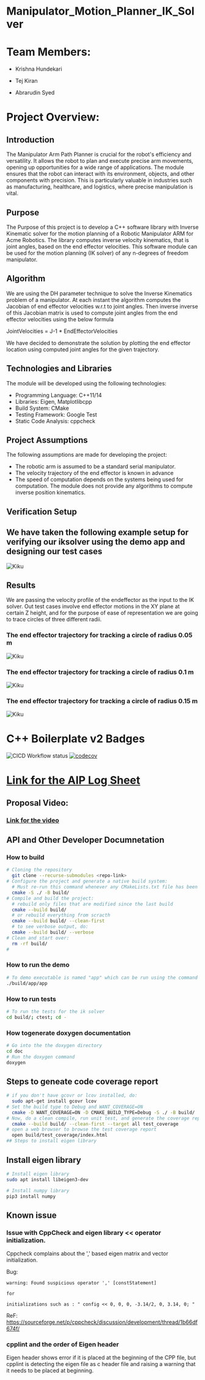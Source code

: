 # Manipulator_Motion_Planner_IK_Solver

# Team Members:

- Krishna Hundekari

- Tej Kiran
  
- Abrarudin Syed

# Project Overview:

## Introduction
The Manipulator Arm Path Planner is crucial for the robot's efficiency and versatility. It allows the
robot to plan and execute precise arm movements, opening up opportunities for a wide range of
applications. The module ensures that the robot can interact with its environment, objects, and other
components with precision. This is particularly valuable in industries such as manufacturing,
healthcare, and logistics, where precise manipulation is vital.

## Purpose
The Purpose of this project is to develop a C++ software library with Inverse Kinematic solver for the
motion planning of a Robotic Manipulator ARM for Acme Robotics. The library computes inverse
velocity kinematics, that is joint angles, based on the end effector velocities.
This software module can be used for the motion planning (IK solver) of any n-degrees of freedom
manipulator.

## Algorithm
We are using the DH parameter technique to solve the Inverse Kinematics problem of a manipulator.
At each instant the algorithm computes the Jacobian of end effector velocities w.r.t to joint angles.
Then inverse inverse of this Jacobian matrix is used to compute joint angles from the end effector
velocities using the below formula

  JointVelocities = J-1 * EndEffectorVelocities

We have decided to demonstrate the solution by plotting the end effector location using computed
joint angles for the given trajectory.

## Technologies and Libraries
The module will be developed using the following technologies:
- Programming Language: C++11/14
- Libraries: Eigen, Matplotlibcpp
- Build System: CMake
- Testing Framework: Google Test
- Static Code Analysis: cppcheck

## Project Assumptions
The following assumptions are made for developing the project:
- The robotic arm is assumed to be a standard serial manipulator.
- The velocity trajectory of the end effector is known in advance
- The speed of computation depends on the systems being used for computation. The module
does not provide any algorithms to compute inverse position kinematics.


## Verification Setup

## We have taken the following example setup for verifying our iksolver using the demo app and designing our test cases

![Kiku](reference_images/demo_validation_setup.jpeg)


## Results

We are passing the velocity profile of the endeffector as the input to the IK solver. Out test cases involve end effector motions in the XY plane at certain Z height, and for the purpose of ease of representation we are going to trace circles of three different radii.

### The end effector trajectory for tracking a circle of radius 0.05 m

![Kiku](reference_images/result_radius_0_05.png)

### The end effector trajectory for tracking a circle of radius 0.1 m
![Kiku](reference_images/result_radius_0_1.png)

### The end effector trajectory for tracking a circle of radius 0.15 m
![Kiku](reference_images/result_radius_0_15.png)




# C++ Boilerplate v2 Badges
![CICD Workflow status](https://github.com/KrishnaH96/Manipulator_Motion_Planner_IK_Solver/actions/workflows/run-unit-test-and-upload-codecov.yml/badge.svg) [![codecov](https://codecov.io/gh/KrishnaH96/Manipulator_Motion_Planner_IK_Solver/branch/main/graph/badge.svg)](https://codecov.io/gh/KrishnaH96/Manipulator_Motion_Planner_IK_Solver)


# [Link for the AIP Log Sheet](https://docs.google.com/spreadsheets/d/13-OB5Zy51qPaeGvC6LTy-5HckD2iuU5O/edit?usp=sharing&ouid=116812388978309632579&rtpof=true&sd=true)


## Proposal Video:

### [Link for the video](https://drive.google.com/file/d/11OWSdmg63_YWRikv8_3u8mmxUu3mqiwZ/view?usp=drive_link)


## API and Other Developer Documnetation


### How to build
``` bash
# Cloning the repository
  git clone --recurse-submodules <repo-link>
# Configure the project and generate a native build system:
  # Must re-run this command whenever any CMakeLists.txt file has been changed.
  cmake -S ./ -B build/
# Compile and build the project:
  # rebuild only files that are modified since the last build
  cmake --build build/
  # or rebuild everything from scracth
  cmake --build build/ --clean-first
  # to see verbose output, do:
  cmake --build build/ --verbose
# Clean and start over:
  rm -rf build/
#
```
### How to run the demo
```bash
# To demo executable is named "app" which can be run using the command
./build/app/app
```

### How to run tests
```bash
# To run the tests for the ik solver
cd build/; ctest; cd -
```

### How togenerate doxygen documentation
```bash
# Go into the the doxygen directory
cd doc 
# Run the doxygen command
doxygen
```

## Steps to geneate code coverage report
```bash
# if you don't have gcovr or lcov installed, do:
  sudo apt-get install gcovr lcov
# Set the build type to Debug and WANT_COVERAGE=ON
  cmake -D WANT_COVERAGE=ON -D CMAKE_BUILD_TYPE=Debug -S ./ -B build/
# Now, do a clean compile, run unit test, and generate the coverage report
  cmake --build build/ --clean-first --target all test_coverage
# open a web browser to browse the test coverage report
  open build/test_coverage/index.html
## Steps to install eigen library
```


## Install eigen library
```bash
# Install eigen library
sudo apt install libeigen3-dev

# Install numpy library
pip3 install numpy
```


## Known issue
### Issue with CppCheck and eigen library << operator initialization.
Cppcheck complains about the ',' based eigen matrix and vector initialization.

Bug:
```
warning: Found suspicious operator ',' [constStatement] 

for

initializations such as : " config << 0, 0, 0, -3.14/2, 0, 3.14, 0; "
```


ReF: https://sourceforge.net/p/cppcheck/discussion/development/thread/1b66df674f/

### cpplint and the order of Eigen header

Eigen header shows error if it is placed at the beginning of the CPP file, but cpplint is detecting the eigen file as c header file and raising a warning that it needs to be placed at beginning.


